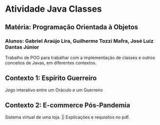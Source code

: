 # Atividade Java Classes
## Matéria: Programação Orientada à Objetos
### Alunos: Gabriel Araújo Lira, Guilherme Tozzi Mafra, José Luiz Dantas Júnior
Trabalho de POO para trabalhar com a implementação de classes e outros conceitos de Javas, em diferentes contextos.
## Contexto 1: Espírito Guerreiro
Jogo interativo entre um Oráculo e um Guerreiro
## Contexto 2: E-commerce Pós-Pandemia
Sistema virtual de uma loja.
|| Explicações e requisitos no pdf.
